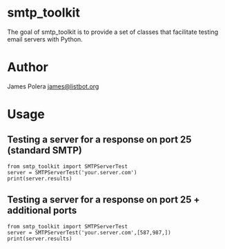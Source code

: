 smtp_toolkit
==
The goal of smtp_toolkit is to provide a set of classes that facilitate testing email servers with Python.

Author
==
James Polera <james@listbot.org>

Usage
==

Testing a server for a response on port 25 (standard SMTP)
--

    from smtp_toolkit import SMTPServerTest
    server = SMTPServerTest('your.server.com')
    print(server.results)
    
Testing a server for a response on port 25 + additional ports
--

    from smtp_toolkit import SMTPServerTest
    server = SMTPServerTest('your.server.com',[587,987,])
    print(server.results)